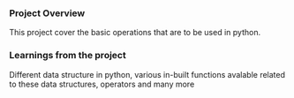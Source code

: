 ### Project Overview

 This project cover the basic operations that are to be used in python.


### Learnings from the project

 Different data structure in python, various in-built functions avalable related to these data structures, operators and many more


